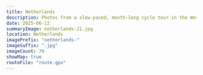 ```yaml
---
title: Netherlands
description: Photos from a slow-paced, month-long cycle tour in the Western Netherlands, in Summer 2025.
date: 2025-06-12
summaryImage: netherlands-21.jpg
location: Netherlands
imagePrefix: "netherlands-"
imageSuffix: ".jpg"
imageCount: 79
showMap: true
routeFile: "route.gpx"
---
```

